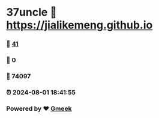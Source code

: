# 37uncle :link: https://jialikemeng.github.io 
### :page_facing_up: [41](https://jialikemeng.github.io/tag.html) 
### :speech_balloon: 0 
### :hibiscus: 74097 
### :alarm_clock: 2024-08-01 18:41:55 
### Powered by :heart: [Gmeek](https://github.com/Meekdai/Gmeek)
